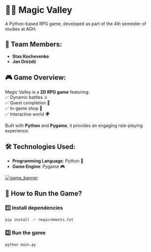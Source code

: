 # 🧙‍♂️ Magic Valley

A Python-based RPG game, developed as part of the 4th semester of studies at AGH.

## 👥 Team Members:
- **Stas Kochevenko**  
- **Jan Dróżdż**

## 🎮 Game Overview:
Magic Valley is a **2D RPG game** featuring:  
✅ Dynamic battles ⚔️  
✅ Quest completion 📜  
✅ In-game shop 🛒  
✅ Interactive world 🌍  

Built with **Python** and **Pygame**, it provides an engaging role-playing experience.

## 🛠️ Technologies Used:
- **Programming Language**: Python 🐍  
- **Game Engine**: Pygame 🎮  
   
[![game_banner](baner.png)](https://www.youtube.com/watch?v=M2kYhqqz4nw)

## 🚀 How to Run the Game?

### 1️⃣ Install dependencies
```bash
pip install -r requirements.txt
```

### 2️⃣ Run the game
```bash
python main.py
```
